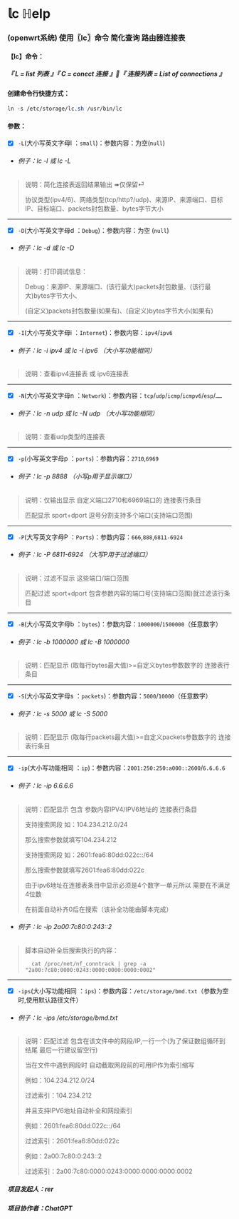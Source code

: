 #  𝕝c  ℍelp 
### (openwrt系统) 使用〖lc〗命令 简化查询 路由器连接表


#### 【lc】命令：
##### 『 L = list 列表 』『 C = conect 连接 』『 连接列表 = List of connections 』


#### 创建命令行快捷方式：
```css
ln -s /etc/storage/lc.sh /usr/bin/lc
```

#### 参数：
- [x] `-L`(大小写英文字母l ：`small`)：参数内容：为空(`null`)
* ###### 例子：lc -l 或 lc -L
> 说明：简化连接表返回结果输出 ➠仅保留⏎
> 
> 协议类型(ipv4/6)、网络类型(tcp/http?/udp)、来源IP、来源端口、目标IP、目标端口、packets封包数量、bytes字节大小
---
- [x] `-D`(大小写英文字母d ：`Debug`)：参数内容：为空 (`null`)
* ###### 例子：lc -d 或 lc -D
> 说明：打印调试信息：
> 
> Debug：来源IP、来源端口、(该行最大)packets封包数量、(该行最大)bytes字节大小、
> 
> (自定义)packets封包数量(如果有)、(自定义)bytes字节大小(如果有)
---
- [x] `-I`(大小写英文字母i ：`Internet`)：参数内容：`ipv4`/`ipv6`
* ###### 例子：lc -i ipv4 或 lc -I ipv6	（大小写功能相同）
> 说明：查看ipv4连接表 或 ipv6连接表
---
- [x] `-N`(大小写英文字母n ：`Network`)：参数内容：`tcp`/`udp`/`icmp`/`icmpv6`/`esp`/`……`
* ###### 例子：lc -n udp 或 lc -N udp	（大小写功能相同）
> 说明：查看udp类型的连接表
---
- [x] `-p`(小写英文字母p ：`ports`)：参数内容：`2710`,`6969`
* ###### 例子：lc -p 8888		（小写p用于显示端口）
> 说明：仅输出显示 自定义端口2710和6969端口的 连接表行条目
> 
> 匹配显示 sport+dport 逗号分割支持多个端口(支持端口范围)
---
- [x] `-P`(大写英文字母P ：`Ports`)：参数内容：`666`,`888`,`6811-6924`
* ###### 例子：lc -P 6811-6924		（大写P用于过滤端口）
> 说明：过滤不显示 这些端口/端口范围
> 
> 匹配过滤 sport+dport 包含参数内容的端口号(支持端口范围)就过滤该行条目
---
- [x] `-B`(大小写英文字母b ：`bytes`)：参数内容：`1000000`/`1500000`（任意数字）
* ###### 例子：lc -b 1000000 或 lc -B 1000000
> 说明：匹配显示 (取每行bytes最大值)>=自定义bytes参数数字的 连接表行条目
---
- [x] `-S`(大小写英文字母s ：`packets`)：参数内容：`5000`/`10000`（任意数字）
* ###### 例子：lc -s 5000 或 lc -S 5000
> 说明：匹配显示 (取每行packets最大值)>=自定义packets参数数字的 连接表行条目
---
- [x] `-ip`(大小写功能相同 ：`ip`)：参数内容：`2001:250:250:a000::2600`/`6.6.6.6`
* ###### 例子：lc -ip 6.6.6.6
> 说明：匹配显示 包含 参数内容IPV4/IPV6地址的 连接表行条目
> 
> 支持搜索网段 如：104.234.212.0/24
> 
> 那么搜索参数就填写104.234.212
> 
> 支持搜索网段 如：2601:fea6:80dd:022c::/64
> 
> 那么搜索参数就填写2601:fea6:80dd:022c
> 
> 由于ipv6地址在连接表条目中显示必须是4个数字一单元所以 需要在不满足4位数
> 
> 在前面自动补齐0后在搜索（该补全功能由脚本完成）
* ###### 例子：lc -ip 2a00:7c80:0:243::2
> 脚本自动补全后搜索执行的内容：
> 
>       cat /proc/net/nf_conntrack | grep -a "2a00:7c80:0000:0243:0000:0000:0000:0002"
---
- [x] `-ips`(大小写功能相同 ：`ips`)：参数内容：`/etc/storage/bmd.txt`（参数为空时,使用默认路径文件）
* ###### 例子：lc -ips /etc/storage/bmd.txt
> 说明：匹配过滤 包含在该文件中的网段/IP,一行一个(为了保证数组循环到结尾 最后一行建议留空行)
> 
> 当在文件中遇到网段时 自动截取网段前的可用IP作为索引缩写
> 
> 例如：104.234.212.0/24
> 
> 过滤索引：104.234.212
> 
> 并且支持IPV6地址自动补全和网段索引
> 
> 例如：2601:fea6:80dd:022c::/64
> 
> 过滤索引：2601:fea6:80dd:022c
> 
> 例如：2a00:7c80:0:243::2
> 
> 过滤索引：2a00:7c80:0000:0243:0000:0000:0000:0002






##### 项目发起人：rer
##### 项目协作者：ChatGPT



